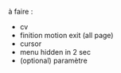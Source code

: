 à faire :

- cv
- finition motion exit (all page)
- cursor
- menu hidden in 2 sec
- (optional) paramètre
